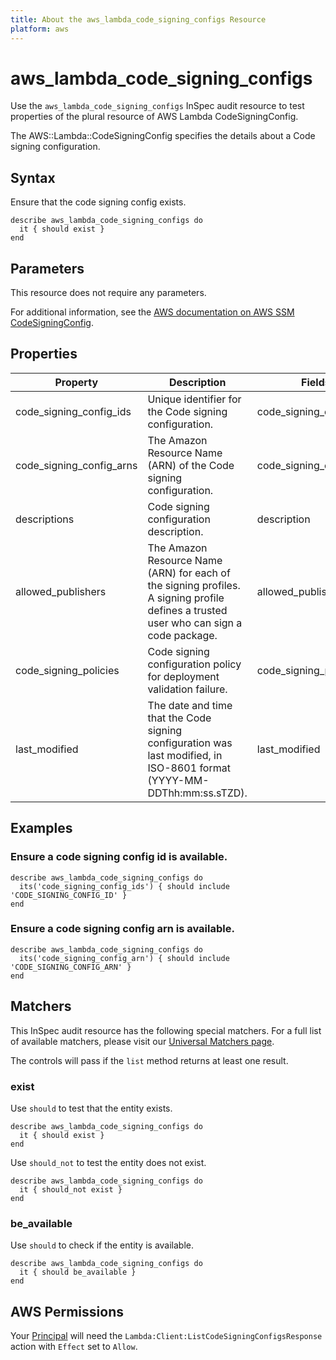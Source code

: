 ```yaml
---
title: About the aws_lambda_code_signing_configs Resource
platform: aws
---
```


# aws_lambda_code_signing_configs

Use the `aws_lambda_code_signing_configs` InSpec audit resource to test properties of the plural resource of AWS Lambda CodeSigningConfig.

The AWS::Lambda::CodeSigningConfig specifies the details about a Code signing configuration.

## Syntax

Ensure that the code signing config exists.

    describe aws_lambda_code_signing_configs do
      it { should exist }
    end

## Parameters

This resource does not require any parameters.

For additional information, see the [AWS documentation on AWS SSM CodeSigningConfig](https://docs.aws.amazon.com/AWSCloudFormation/latest/UserGuide/aws-resource-lambda-codesigningconfig.html).

## Properties

| Property | Description | Fields |
| --- | --- | --- |
| code_signing_config_ids | Unique identifier for the Code signing configuration. | code_signing_config_id |
| code_signing_config_arns | The Amazon Resource Name (ARN) of the Code signing configuration. | code_signing_config_arn |
| descriptions | Code signing configuration description. | description |
| allowed_publishers | The Amazon Resource Name (ARN) for each of the signing profiles. A signing profile defines a trusted user who can sign a code package. | allowed_publishers |
| code_signing_policies | Code signing configuration policy for deployment validation failure. | code_signing_policies |
| last_modified | The date and time that the Code signing configuration was last modified, in ISO-8601 format (YYYY-MM-DDThh:mm:ss.sTZD). | last_modified |

## Examples

### Ensure a code signing config id is available.
    describe aws_lambda_code_signing_configs do
      its('code_signing_config_ids') { should include 'CODE_SIGNING_CONFIG_ID' }
    end

### Ensure a code signing config arn is available.
    describe aws_lambda_code_signing_configs do
      its('code_signing_config_arn') { should include 'CODE_SIGNING_CONFIG_ARN' }
    end

## Matchers

This InSpec audit resource has the following special matchers. For a full list of available matchers, please visit our [Universal Matchers page](https://www.inspec.io/docs/reference/matchers/).

The controls will pass if the `list` method returns at least one result.

### exist

Use `should` to test that the entity exists.

    describe aws_lambda_code_signing_configs do
      it { should exist }
    end

Use `should_not` to test the entity does not exist.

    describe aws_lambda_code_signing_configs do
      it { should_not exist }
    end

### be_available

Use `should` to check if the entity is available.

    describe aws_lambda_code_signing_configs do
      it { should be_available }
    end

## AWS Permissions

Your [Principal](https://docs.aws.amazon.com/IAM/latest/UserGuide/intro-structure.html#intro-structure-principal) will need the `Lambda:Client:ListCodeSigningConfigsResponse` action with `Effect` set to `Allow`.